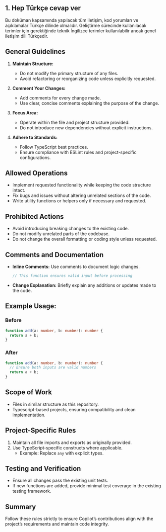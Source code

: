 ## 1. Hep Türkçe cevap ver

Bu doküman kapsamında yapılacak tüm iletişim, kod yorumları ve açıklamalar Türkçe dilinde olmalıdır. Geliştirme sürecinde kullanılacak terimler için gerektiğinde teknik İngilizce terimler kullanılabilir ancak genel iletişim dili Türkçedir.

## General Guidelines

1. **Maintain Structure:**

   - Do not modify the primary structure of any files.
   - Avoid refactoring or reorganizing code unless explicitly requested.

2. **Comment Your Changes:**

   - Add comments for every change made.
   - Use clear, concise comments explaining the purpose of the change.

3. **Focus Area:**

   - Operate within the file and project structure provided.
   - Do not introduce new dependencies without explicit instructions.

4. **Adhere to Standards:**
   - Follow TypeScript best practices.
   - Ensure compliance with ESLint rules and project-specific configurations.

## Allowed Operations

- Implement requested functionality while keeping the code structure intact.
- Fix bugs and issues without altering unrelated sections of the code.
- Write utility functions or helpers only if necessary and requested.

## Prohibited Actions

- Avoid introducing breaking changes to the existing code.
- Do not modify unrelated parts of the codebase.
- Do not change the overall formatting or coding style unless requested.

## Comments and Documentation

- **Inline Comments:** Use comments to document logic changes.
  ```typescript
  // This function ensures valid input before processing
  ```
- **Change Explanation:** Briefly explain any additions or updates made to the code.

## Example Usage:

### Before

```typescript
function add(a: number, b: number): number {
  return a + b;
}
```

### After

```typescript
function add(a: number, b: number): number {
  // Ensure both inputs are valid numbers
  return a + b;
}
```

## Scope of Work

- Files in similar structure as this repository.
- Typescript-based projects, ensuring compatibility and clean implementation.

## Project-Specific Rules

1. Maintain all file imports and exports as originally provided.
2. Use TypeScript-specific constructs where applicable.
   - Example: Replace `any` with explicit types.

## Testing and Verification

- Ensure all changes pass the existing unit tests.
- If new functions are added, provide minimal test coverage in the existing testing framework.

## Summary

Follow these rules strictly to ensure Copilot’s contributions align with the project’s requirements and maintain code integrity.
